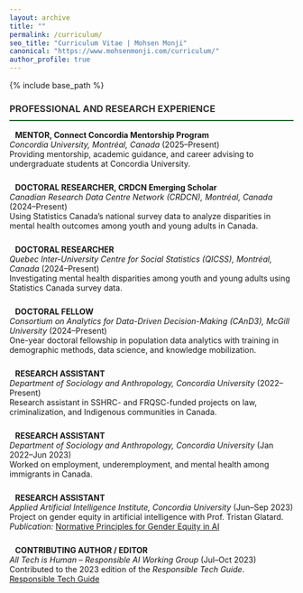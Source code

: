 ```yaml
---
layout: archive
title: ""
permalink: /curriculum/
seo_title: "Curriculum Vitae | Mohsen Monji"
canonical: "https://www.mohsenmonji.com/curriculum/"
author_profile: true
---
```


{% include base_path %}

<style>
  h3 {
    border-bottom: 2px solid #1B5E20;
    font-weight: bold;
    padding-bottom: 10px;
    color: #333;
  }
  .cv-entry {
    margin-bottom: 25px;
  }
  .cv-icon {
    color: #1B5E20;
    margin-right: 10px;
  }
</style>

### <i class="fas fa-briefcase"></i> PROFESSIONAL AND RESEARCH EXPERIENCE

<div class="cv-entry">
  <i class="fas fa-chalkboard-teacher cv-icon"></i>
  <strong>MENTOR, Connect Concordia Mentorship Program</strong>  
  <br><em>Concordia University, Montréal, Canada</em> (2025–Present)  
  <br>Providing mentorship, academic guidance, and career advising to undergraduate students at Concordia University.
</div>

<div class="cv-entry">
  <i class="fas fa-chart-line cv-icon"></i>
  <strong>DOCTORAL RESEARCHER, CRDCN Emerging Scholar</strong>  
  <br><em>Canadian Research Data Centre Network (CRDCN), Montréal, Canada</em> (2024–Present)  
  <br>Using Statistics Canada’s national survey data to analyze disparities in mental health outcomes among youth and young adults in Canada.
</div>

<div class="cv-entry">
  <i class="fas fa-chart-line cv-icon"></i>
  <strong>DOCTORAL RESEARCHER</strong>  
  <br><em>Quebec Inter-University Centre for Social Statistics (QICSS), Montréal, Canada</em> (2024–Present)  
  <br>Investigating mental health disparities among youth and young adults using Statistics Canada survey data.
</div>

<div class="cv-entry">
  <i class="fas fa-user-graduate cv-icon"></i>
  <strong>DOCTORAL FELLOW</strong>  
  <br><em>Consortium on Analytics for Data-Driven Decision-Making (CAnD3), McGill University</em> (2024–Present)  
  <br>One-year doctoral fellowship in population data analytics with training in demographic methods, data science, and knowledge mobilization.
</div>

<div class="cv-entry">
  <i class="fas fa-search cv-icon"></i>
  <strong>RESEARCH ASSISTANT</strong>  
  <br><em>Department of Sociology and Anthropology, Concordia University</em> (2022–Present)  
  <br>Research assistant in SSHRC- and FRQSC-funded projects on law, criminalization, and Indigenous communities in Canada.
</div>

<div class="cv-entry">
  <i class="fas fa-search cv-icon"></i>
  <strong>RESEARCH ASSISTANT</strong>  
  <br><em>Department of Sociology and Anthropology, Concordia University</em> (Jan 2022–Jun 2023)  
  <br>Worked on employment, underemployment, and mental health among immigrants in Canada.
</div>

<div class="cv-entry">
  <i class="fas fa-search cv-icon"></i>
  <strong>RESEARCH ASSISTANT</strong>  
  <br><em>Applied Artificial Intelligence Institute, Concordia University</em> (Jun–Sep 2023)  
  <br>Project on gender equity in artificial intelligence with Prof. Tristan Glatard.  
  <br><em>Publication:</em> <a href="https://affectingmachines.net/" target="_blank">Normative Principles for Gender Equity in AI</a>
</div>

<div class="cv-entry">
  <i class="fas fa-book cv-icon"></i>
  <strong>CONTRIBUTING AUTHOR / EDITOR</strong>  
  <br><em>All Tech is Human – Responsible AI Working Group</em> (Jul–Oct 2023)  
  <br>Contributed to the 2023 edition of the <em>Responsible Tech Guide</em>.  
  <br><a href="https://alltechishuman.org/responsible-tech-guide" target="_blank">Responsible Tech Guide</a>
</div>